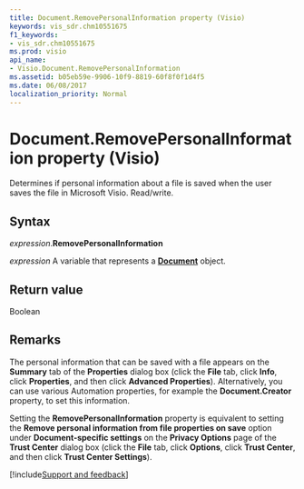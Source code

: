 ```yaml
---
title: Document.RemovePersonalInformation property (Visio)
keywords: vis_sdr.chm10551675
f1_keywords:
- vis_sdr.chm10551675
ms.prod: visio
api_name:
- Visio.Document.RemovePersonalInformation
ms.assetid: b05eb59e-9906-10f9-8819-60f8f0f1d4f5
ms.date: 06/08/2017
localization_priority: Normal
---
```



# Document.RemovePersonalInformation property (Visio)

Determines if personal information about a file is saved when the user saves the file in Microsoft Visio. Read/write.


## Syntax

_expression_.**RemovePersonalInformation**

_expression_ A variable that represents a **[Document](Visio.Document.md)** object.


## Return value

Boolean


## Remarks

The personal information that can be saved with a file appears on the **Summary** tab of the **Properties** dialog box (click the **File** tab, click **Info**, click **Properties**, and then click **Advanced Properties**). Alternatively, you can use various Automation properties, for example the **Document.Creator** property, to set this information.

Setting the **RemovePersonalInformation** property is equivalent to setting the **Remove personal information from file properties on save** option under **Document-specific settings** on the **Privacy Options** page of the **Trust Center** dialog box (click the **File** tab, click **Options**, click **Trust Center**, and then click **Trust Center Settings**).

[!include[Support and feedback](~/includes/feedback-boilerplate.md)]